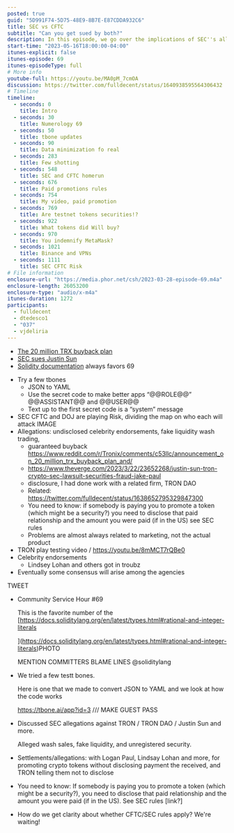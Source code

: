 ```yaml
---
posted: true
guid: "5D991F74-5D75-48E9-8B7E-E87CDDA932C6"
title: SEC vs CFTC
subtitle: "Can you get sued by both?"
description: In this episode, we go over the implications of SEC''s allegations against TRON and other notable individuals within the cryptocurrency industry. We also discuss the significance of disclosing paid promotions for tokens, the legality of token securities in the testnet, and our experiment with a JSON-to-YAML converter.
start-time: "2023-05-16T18:00:00-04:00"
itunes-explicit: false
itunes-episode: 69
itunes-episodeType: full
# More info
youtube-full: https://youtu.be/MA0pM_7cmOA
discussion: https://twitter.com/fulldecent/status/1640938595564306432
# Timeline
timeline:
  - seconds: 0
    title: Intro
  - seconds: 30
    title: Numerology 69
  - seconds: 50
    title: tbone updates
  - seconds: 90
    title: Data minimization fo real
  - seconds: 283
    title: Few shotting
  - seconds: 548
    title: SEC and CFTC homerun
  - seconds: 676
    title: Paid promotions rules
  - seconds: 754
    title: My video, paid promotion
  - seconds: 769
    title: Are testnet tokens securities!?
  - seconds: 922
    title: What tokens did Will buy?
  - seconds: 970
    title: You indemnify MetaMask?
  - seconds: 1021
    title: Binance and VPNs
  - seconds: 1111
    title: SEC CFTC Risk
# File information
enclosure-url: "https://media.phor.net/csh/2023-03-28-episode-69.m4a"
enclosure-length: 26053200
enclosure-type: "audio/x-m4a"
itunes-duration: 1272
participants:
  - fulldecent
  - dtedesco1
  - "037"
  - vjdeliria
---
```


- [The 20 million TRX buyback plan](https://www.reddit.com/r/Tronix/comments/c53llc/announcement_on_20_million_trx_buyback_plan_and/)
- [SEC sues Justin Sun](https://www.sec.gov/news/press-release/2023-59)
- [Solidity documentation](https://docs.soliditylang.org/en/latest/types.html#rational-and-integer-literals) always favors 69

<!--end of quick notes-->

- Try a few tbones
  - JSON to YAML
  - Use the secret code to make better apps “@@ROLE@@” @@ASSISTANT@@ and @@USER@@
  - Text up to the first secret code is a “system” message
- SEC CFTC and DOJ are playing Risk, dividing the map on who each will attack
  IMAGE
- Allegations: undisclosed celebrity endorsements, fake liquidity wash trading, 
  - guaranteed buyback https://www.reddit.com/r/Tronix/comments/c53llc/announcement_on_20_million_trx_buyback_plan_and/
  - https://www.theverge.com/2023/3/22/23652268/justin-sun-tron-crypto-sec-lawsuit-securities-fraud-jake-paul 
  - disclosure, I had done work with a related firm, TRON DAO
  - Related: https://twitter.com/fulldecent/status/1638652795329847300 
  - You need to know: if somebody is paying you to promote a token (which might be a security?) you need to disclose that paid relationship and the amount you were paid (if in the US) see SEC rules
  - Problems are almost always related to marketing, not the actual product
- TRON play testing video / https://youtu.be/8mMCT7rQBe0 
- Celebrity endorsements
  - Lindsey Lohan and others got in troubz
- Eventually some consensus will arise among the agencies

TWEET

- Community Service Hour #69

  This is the favorite number of the [https://docs.soliditylang.org/en/latest/types.html#rational-and-integer-literals

  ](https://docs.soliditylang.org/en/latest/types.html#rational-and-integer-literals)PHOTO 

  MENTION COMMITTERS BLAME LINES
  @soliditylang

- We tried a few testt bones.

  Here is one that we made to convert JSON to YAML and we look at how the code works

  https://tbone.ai/app?id=3 /// MAKE GUEST PASS

- Discussed SEC allegations against TRON / TRON DAO / Justin Sun and more.

  Alleged wash sales, fake liquidity, and unregistered security.

- Settlements/allegations: with Logan Paul, Lindsay Lohan and more, for promoting crypto tokens without disclosing payment the received, and TRON telling them not to disclose

- You need to know: If somebody is paying you to promote a token (which might be a security?), you need to disclose that paid relationship and the amount you were paid (if in the US). See SEC rules [link?]

- How do we get clarity about whether CFTC/SEC rules apply? We're waiting!